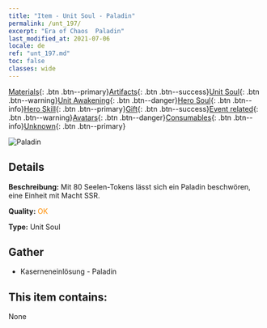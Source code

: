```yaml
---
title: "Item - Unit Soul - Paladin"
permalink: /unt_197/
excerpt: "Era of Chaos  Paladin"
last_modified_at: 2021-07-06
locale: de
ref: "unt_197.md"
toc: false
classes: wide
---
```

 [Materials](/ItemsDE/){: .btn .btn--primary}[Artifacts](/ItemsDE/Artifacts/){: .btn .btn--success}[Unit Soul](/ItemsDE/UnitSoul/){: .btn .btn--warning}[Unit Awakening](/ItemsDE/UnitAwakening/){: .btn .btn--danger}[Hero Soul](/ItemsDE/HeroSoul/){: .btn .btn--info}[Hero Skill](/ItemsDE/HeroSkill/){: .btn .btn--primary}[Gift](/ItemsDE/Gift/){: .btn .btn--success}[Event related](/ItemsDE/Events/){: .btn .btn--warning}[Avatars](/ItemsDE/Avatars/){: .btn .btn--danger}[Consumables](/ItemsDE/Consumables/){: .btn .btn--info}[Unknown](/ItemsDE/Unknown/){: .btn .btn--primary}

 ![Paladin](/images/u/ti_shengqishi.jpg)

## Details
 **Beschreibung:** Mit 80 Seelen-Tokens lässt sich ein Paladin beschwören, eine Einheit mit Macht SSR.

 **Quality:** <span style="color: #FF8C00">OK</span>

 **Type:** Unit Soul

## Gather

*    Kaserneneinlösung - Paladin 

## This item contains:

  None

